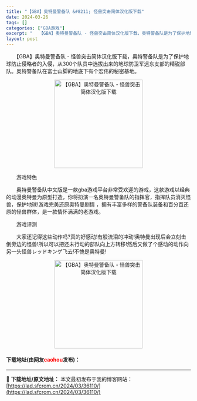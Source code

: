 ```yaml
---
title: "【GBA】奥特曼警备队 &#8211; 怪兽突击简体汉化版下载"
date: 2024-03-26
tags: []
categories: ["GBA游戏"]
excerpt: "　　【GBA】奥特曼警备队 - 怪兽突击简体汉化版下载，奥特警备队是为了保护地球防止侵略者的入侵，从300个队员中选拔出来的地球防卫军远东支部的精锐部队。奥特警备队在富士山脚的地底下有个宏伟的秘密基地。 　　游戏特色 　　奥特曼警备队中文版是一款gba游戏平台非常受欢迎的游戏，这款游戏以经典的动漫奥&hellip;"
layout: post
---
```


 <p>　　【GBA】奥特曼警备队 - 怪兽突击简体汉化版下载，奥特警备队是为了保护地球防止侵略者的入侵，从300个队员中选拔出来的地球防卫军远东支部的精锐部队。奥特警备队在富士山脚的地底下有个宏伟的秘密基地。</p> <p align="center"><img align="" border="0" src="https://lad.sfcrom.cn/wp-content/uploads/2024/03/20240326_6602630b9bb98.png" width="240" alt="【GBA】奥特曼警备队 - 怪兽突击简体汉化版下载" /></p> <p>　　游戏特色</p> <p>　　奥特曼警备队中文版是一款gba游戏平台非常受欢迎的游戏，这款游戏以经典的动漫奥特曼为原型打造，你将扮演一名奥特曼警备队的指挥官，指挥队员消灭怪兽，保护地球!游戏完美还原奥特曼剧情 ，拥有丰富多样的警备队装备和百分百还原的怪兽群体，是一款情怀满满的老游戏。</p> <p>　　游戏评测</p> <p>　　大家还记得这些动作吗?真的好感动!有股流泪的冲动!奥特曼出现后会立刻击倒旁边的怪兽!所以可以把还未行动的部队向上方转移!然后又做了个感动的动作向另一头怪兽レッドキンゲ飞去!不愧是奥特曼!</p> <p align="center"><img align="" border="0" src="https://lad.sfcrom.cn/wp-content/uploads/2024/03/20240326_6602630bf0f10.png" width="240" alt="【GBA】奥特曼警备队 - 怪兽突击简体汉化版下载" /></p> <p><h4>下载地址(由网友<font color="red">caohou</font>发布)：</h4></p> 

---
📖 **下载地址/原文地址：** 本文最初发布于我的博客网站：[https://lad.sfcrom.cn/2024/03/36110/](https://lad.sfcrom.cn/2024/03/36110/)
